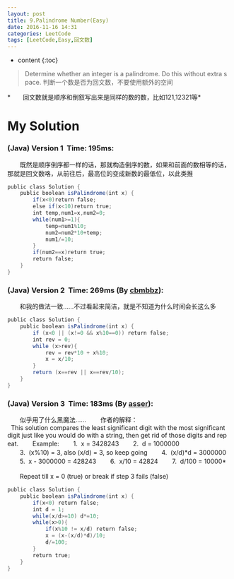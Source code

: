 ```yaml
---
layout: post
title: 9.Palindrome Number(Easy)
date: 2016-11-16 14:31
categories: LeetCode
tags: [LeetCode,Easy,回文数]
---
```


* content
{:toc}


>Determine whether an integer is a palindrome. Do this without extra space.
判断一个数是否为回文数，不要使用额外的空间

*　　回文数就是顺序和倒叙写出来是同样的数的数，比如121,12321等*

# My Solution
### (Java) Version 1  Time: 195ms:
　　既然是顺序倒序都一样的话，那就构造倒序的数，如果和前面的数相等的话，那就是回文数咯，从前往后，最高位的变成新数的最低位，以此类推
```java
public class Solution {
    public boolean isPalindrome(int x) {
        if(x<0)return false;
        else if(x<10)return true;
        int temp,num1=x,num2=0;
        while(num1>=1){
            temp=num1%10;
            num2=num2*10+temp;
            num1/=10;
        }
        if(num2==x)return true;
        return false;
    }
}
```
### (Java) Version 2  Time: 269ms (By [cbmbbz](https://discuss.leetcode.com/user/cbmbbz)):
　　和我的做法一致……不过看起来简洁，就是不知道为什么时间会长这么多
```java
public class Solution {
    public boolean isPalindrome(int x) {
        if (x<0 || (x!=0 && x%10==0)) return false;
        int rev = 0;
        while (x>rev){
            rev = rev*10 + x%10;
            x = x/10;
        }
        return (x==rev || x==rev/10);
    }
}
```
### (Java) Version 3  Time: 183ms (By [asser](https://discuss.leetcode.com/user/asser)):
　　似乎用了什么黑魔法……
　　作者的解释：
  This solution compares the least significant digit with the most significant digit just like you would do with a string, then get rid of those digits and repeat.
　　Example:
　　1.  x = 3428243
　　2.  d = 1000000
　　3.  (x%10) = 3, also (x/d) = 3, so keep going
　　4.  (x/d)\*d = 3000000
　　5.  x - 3000000 = 428243
　　6.  x/10 = 42824
　　7.  d/100 = 10000*

　　Repeat till x = 0 (true) or break if step 3 fails (false)
```java
public class Solution {
    public boolean isPalindrome(int x) {
        if(x<0) return false;
        int d = 1;
        while(x/d>=10) d*=10;
        while(x>0){
            if(x%10 != x/d) return false;
            x = (x-(x/d)*d)/10;
            d/=100;
        }
        return true;
    }
}
```